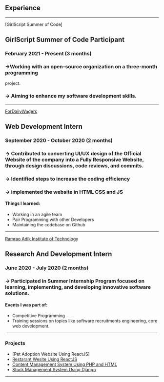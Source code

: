 ## Experience

---


[GirlScript Summer of Code]
## GirlScript Summer of Code Participant
### February 2021 - Present (3 months)
### ->Working with an open-source organization on a three-month programming
project.
### -> Aiming to enhance my software development skills.

---
[ForDailyWagers](/pdf/fordaily.pdf)
## Web Development Intern
### September 2020 - October 2020 (2 months)
### -> Contributed to converting UI/UX design of the Official Website of the company into a Fully Responsive Website, through design discussions, code reviews, and commits.
### -> Identified steps to increase the coding efficiency
### -> implemented the website in HTML CSS and JS

#### Things I learned:
- Working in an agile team
- Pair Programming with other Developers
- Maintaining the codebase on Github

---
[Ramrao Adik Institute of Technology](/pdf/rait.pdf)
## Research And Development Intern
### June 2020 - July 2020 (2 months)
### -> Participated in Summer Internship Program focused on learning, implementing, and developing innovative software solutions.
#### Events I was part of:
- Competitive Programming
- Training sessions on topics like software recruitments engineering, core web
development.

---

### Projects

- [Pet Adoption Website Using ReactJS]
- [Restarant Wesite Using ReactJS](http://example.com/)
- [Content Management System Using PHP and HTML](http://example.com/)
- [Stock Management System Using Django](http://example.com/)


---




